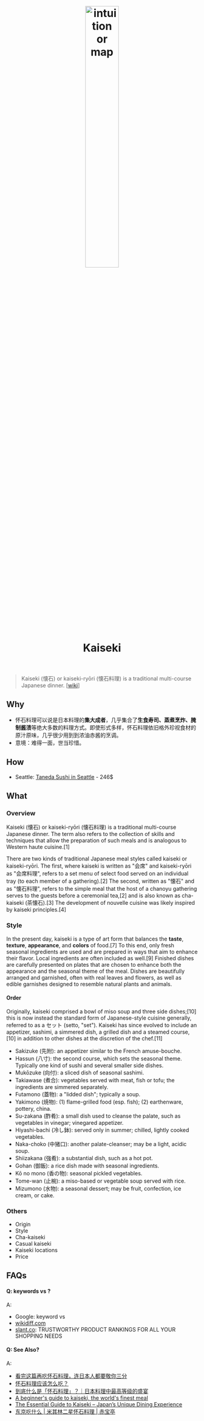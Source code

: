 <h1 align="center">
<br>
	<a href="https://www.wikiwand.com/en/Kaiseki">
  <img src="https://i.imgur.com/1jjCBRC.jpeg" alt="intuition or map" width=42%">
  </a>
  <br><br>
Kaiseki
  <br><br>
</h1>

> Kaiseki (懐石) or kaiseki-ryōri (懐石料理) is a traditional multi-course Japanese dinner. [[wiki](https://www.wikiwand.com/en/Kaiseki)]

## Why 

* 怀石料理可以说是日本料理的**集大成者**，几乎集合了**生食寿司、蒸煮烹炸、腌制酱渍**等绝大多数的料理方式。即使形式多样，怀石料理依旧格外珍视食材的原汁原味，几乎很少用到到浓油赤酱的烹调。
* 意境：难得一面，世当珍惜。

## How

* Seattle: [Taneda Sushi in Seattle](https://www.google.com/maps/place/Taneda/@47.6205778,-122.3234873,17z/data=!3m1!4b1!4m5!3m4!1s0x5490159c4d3ac35d:0x677bd726568a34fc!8m2!3d47.6205778!4d-122.3212986) - 246$

## What 

### Overview

Kaiseki (懐石) or kaiseki-ryōri (懐石料理) is a traditional multi-course Japanese dinner. The term also refers to the collection of skills and techniques that allow the preparation of such meals and is analogous to Western haute cuisine.[1]

There are two kinds of traditional Japanese meal styles called kaiseki or kaiseki-ryōri. The first, where kaiseki is written as "会席" and kaiseki-ryōri as "会席料理", refers to a set menu of select food served on an individual tray (to each member of a gathering).[2] The second, written as "懐石" and as "懐石料理", refers to the simple meal that the host of a chanoyu gathering serves to the guests before a ceremonial tea,[2] and is also known as cha-kaiseki (茶懐石).[3] The development of nouvelle cuisine was likely inspired by kaiseki principles.[4]

### Style

In the present day, kaiseki is a type of art form that balances the **taste**, **texture**, **appearance**, and **colors** of food.[7] To this end, only fresh seasonal ingredients are used and are prepared in ways that aim to enhance their flavor. Local ingredients are often included as well.[9] Finished dishes are carefully presented on plates that are chosen to enhance both the appearance and the seasonal theme of the meal. Dishes are beautifully arranged and garnished, often with real leaves and flowers, as well as edible garnishes designed to resemble natural plants and animals.


#### Order

Originally, kaiseki comprised a bowl of miso soup and three side dishes;[10] this is now instead the standard form of Japanese-style cuisine generally, referred to as a セット (setto, "set"). Kaiseki has since evolved to include an appetizer, sashimi, a simmered dish, a grilled dish and a steamed course,[10] in addition to other dishes at the discretion of the chef.[11]

* Sakizuke (先附): an appetizer similar to the French amuse-bouche.
* Hassun (八寸): the second course, which sets the seasonal theme. Typically one kind of sushi and several smaller side dishes.
* Mukōzuke (向付): a sliced dish of seasonal sashimi.
* Takiawase (煮合): vegetables served with meat, fish or tofu; the ingredients are simmered separately.
* Futamono (蓋物): a "lidded dish"; typically a soup.
* Yakimono (焼物): (1) flame-grilled food (esp. fish); (2) earthenware, pottery, china.
* Su-zakana (酢肴): a small dish used to cleanse the palate, such as vegetables in vinegar; vinegared appetizer.
* Hiyashi-bachi (冷し鉢): served only in summer; chilled, lightly cooked vegetables.
* Naka-choko (中猪口): another palate-cleanser; may be a light, acidic soup.
* Shiizakana (強肴): a substantial dish, such as a hot pot.
* Gohan (御飯): a rice dish made with seasonal ingredients.
* Kō no mono (香の物): seasonal pickled vegetables.
* Tome-wan (止椀): a miso-based or vegetable soup served with rice.
* Mizumono (水物): a seasonal dessert; may be fruit, confection, ice cream, or cake.

### Others

* Origin
* Style
* Cha-kaiseki
* Casual kaiseki
* Kaiseki locations
* Price


## FAQs

#### Q: keywords vs ?

A: 

* Google: keyword vs 
* [wikidiff.com](https://wikidiff.com/)
* [slant.co](https://www.slant.co/): TRUSTWORTHY PRODUCT RANKINGS FOR ALL YOUR SHOPPING NEEDS

#### Q: See Also?

A:

* [看完这篇再吃怀石料理，连日本人都要敬你三分](https://tastespirit.com/p/72759.html)
* [怀石料理应该怎么吃？](https://cn.tokyocreative.com/articles/67867-huai-shi-liao-li-ying-gai-zen-me-chi)
* [到底什么是「怀石料理」？｜日本料理中最高等级的盛宴](https://zhuanlan.zhihu.com/p/37948921)
* [A beginner's guide to kaiseki, the world's finest meal](https://www.cnn.com/travel/article/guide-to-kaiseki-cuisine/index.html)
* [The Essential Guide to Kaiseki – Japan’s Unique Dining Experience](https://theculturetrip.com/asia/japan/articles/the-essential-guide-to-kaiseki-japans-unique-dining-experience/)
* [东京吃什么 | 米其林二星怀石料理 | 赤宝亭](https://www.dealmoon.com/guide/896993)